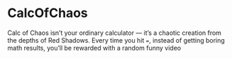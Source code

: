 # CalcOfChaos
Calc of Chaos isn’t your ordinary calculator — it’s a chaotic creation from the depths of Red Shadows.   Every time you hit `=`, instead of getting boring math results, you’ll be rewarded with a random funny video
